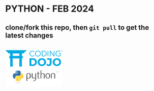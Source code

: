 # PYTHON - FEB 2024

## clone/fork this repo, then `git pull` to get the latest changes
<br/>

<img src="https://github.com/Alaa-1/git_assets/blob/602d3adae821af29d428f7d6b2a83de4d276a71c/codingDojoHr.png" alt="Coding Dojo Logo" width="180">
<br>
<img src="https://github.com/Alaa-1/git_assets/blob/6da94a17bf2528403b6a3c932a58df4ede33de73/python-logo-master-v3-TM.png" alt="Python Logo" width="180">

